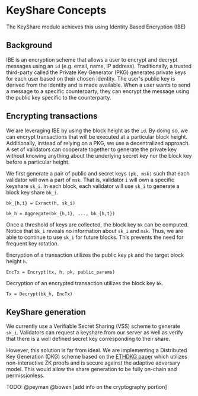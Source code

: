 # KeyShare Concepts

The KeyShare module achieves this using Identity Based Encryption (IBE)

## Background

IBE is an encryption scheme that allows a user to encrypt and decrypt messages using an `id` (e.g. email, name, IP address).
Traditionally, a trusted third-party called the Private Key Generator (PKG) generates private keys for each user based on their chosen identity. 
The user's public key is derived from the identity and is made available. 
When a user wants to send a message to a specific counterparty, they can encrypt the message using the public key specific to the counterparty.

## Encrypting transactions

We are leveraging IBE by using the block height as the `id`. By doing so, we can encrypt transactions that will be executed at a particular block height.
Additionally, instead of relying on a PKG, we use a decentralized approach. A set of validators can cooperate together to generate the private key without knowing anything about the underlying secret key nor the block key before a particular height.

We first generate a pair of public and secret keys `(pk, msk)` such that each validator will own a part of `msk`. 
That is, validator `i` will own a specific keyshare `sk_i`. 
In each block, each validator will use `sk_i` to generate a block key share `bk_i`. 

```
bk_{h,i} = Exract(h, sk_i)

bk_h = Aggregate(bk_{h,1}, ..., bk_{h,t})
```

Once a threshold of keys are collected, the block key `bk` can be computed.
Notice that `bk_i` reveals no information about `sk_i` and `msk`. Thus, we are able to continue to use `sk_i` for future blocks. This prevents the need for frequent key rotation.

Encryption of a transaction utilizes the public key `pk` and the target block height `h`. 

```
EncTx = Encrypt(tx, h, pk, public_params)
```

Decryption of an encrypted transaction utilizes the block key `bk`.

```
Tx = Decrypt(bk_h, EncTx)
```

## KeyShare generation

We currently use a Verifiable Secret Sharing (VSS) scheme to generate `sk_i`. 
Validators can request a keyshare from our server as well as verify that there is a well defined secret key corresponding to their share.

However, this solution is far from ideal. 
We are implementing a Distributed Key Generation (DKG) scheme based on the [ETHDKG paper](https://eprint.iacr.org/2019/985) which utilizes non-interactive ZK proofs and is secure against the adaptive adversary model.
This would allow the share generation to be fully on-chain and permissionless.



TODO: @peyman @bowen [add info on the cryptography portion]
